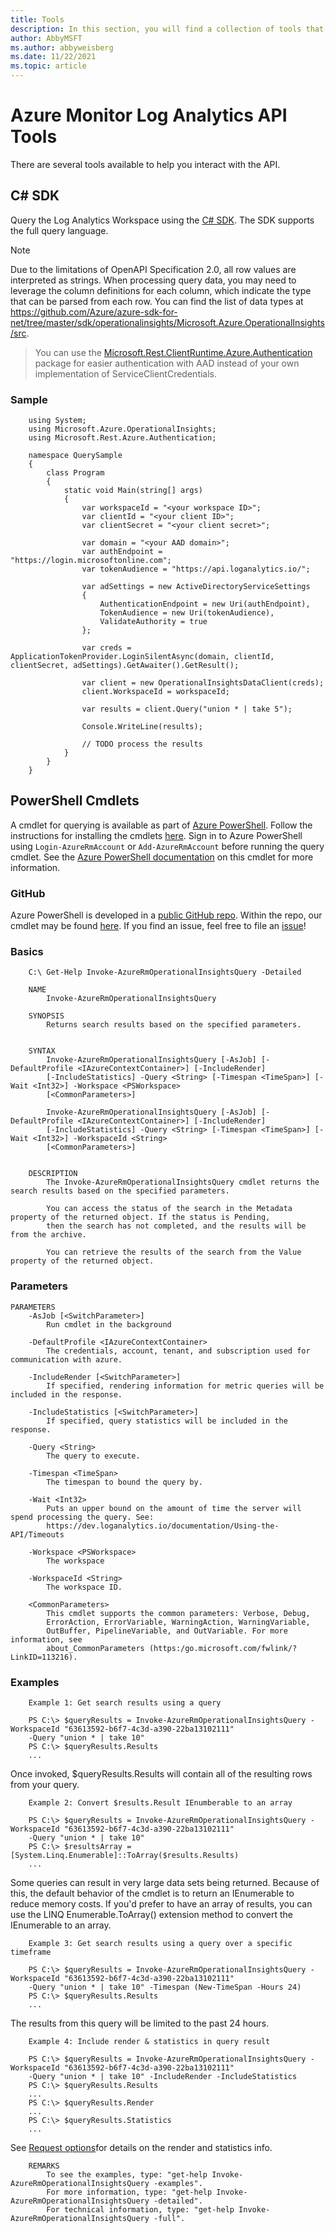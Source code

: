 ```yaml
---
title: Tools
description: In this section, you will find a collection of tools that can help you interact with the Log Analytics API.
author: AbbyMSFT
ms.author: abbyweisberg
ms.date: 11/22/2021
ms.topic: article
---
```

# Azure Monitor Log Analytics API Tools

There are several tools available to help you interact with the API.
## C\# SDK

Query the Log Analytics Workspace using the [C\# SDK](https://www.nuget.org/packages/Microsoft.Azure.OperationalInsights/). The SDK supports the full query language.

> [!NOTE]
> Due to the limitations of OpenAPI Specification 2.0, all row values are interpreted as strings. When processing query data, you may need to leverage the column definitions for each column, which indicate the type that can be parsed from each row. You can find the list of data types at <https://github.com/Azure/azure-sdk-for-net/tree/master/sdk/operationalinsights/Microsoft.Azure.OperationalInsights/src>.

> You can use the [Microsoft.Rest.ClientRuntime.Azure.Authentication](https://www.nuget.org/packages/Microsoft.Rest.ClientRuntime.Azure.Authentication/) package for easier authentication with AAD instead of your own implementation of ServiceClientCredentials.

### Sample

```
    using System;
    using Microsoft.Azure.OperationalInsights;
    using Microsoft.Rest.Azure.Authentication;
    
    namespace QuerySample
    {
        class Program
        {
            static void Main(string[] args)
            {
                var workspaceId = "<your workspace ID>";
                var clientId = "<your client ID>";
                var clientSecret = "<your client secret>";
    
                var domain = "<your AAD domain>";
                var authEndpoint = "https://login.microsoftonline.com";
                var tokenAudience = "https://api.loganalytics.io/";
    
                var adSettings = new ActiveDirectoryServiceSettings
                {
                    AuthenticationEndpoint = new Uri(authEndpoint),
                    TokenAudience = new Uri(tokenAudience),
                    ValidateAuthority = true
                };
    
                var creds = ApplicationTokenProvider.LoginSilentAsync(domain, clientId, clientSecret, adSettings).GetAwaiter().GetResult();
    
                var client = new OperationalInsightsDataClient(creds);
                client.WorkspaceId = workspaceId;
    
                var results = client.Query("union * | take 5");
    
                Console.WriteLine(results);
    
                // TODO process the results
            }
        }
    }
```

## PowerShell Cmdlets

A cmdlet for querying is available as part of [Azure PowerShell](/powershell/azure/overview?view=azurermps-5.4.0&preserve-view=true). Follow the instructions for installing the cmdlets [here](/powershell/azure/install-azurerm-ps?view=azurermps-5.4.0&preserve-view=true). Sign in to Azure PowerShell using `Login-AzureRmAccount` or `Add-AzureRmAccount` before running the query cmdlet. See the [Azure PowerShell documentation](/powershell/module/azurerm.operationalinsights/Invoke-AzureRmOperationalInsightsQuery?view=azurermps-5.4.0&preserve-view=true) on this cmdlet for more information.

### GitHub

Azure PowerShell is developed in a [public GitHub repo](https://github.com/Azure/azure-powershell). Within the repo, our cmdlet may be found [here](https://github.com/Azure/azure-powershell/blob/preview/src/ResourceManager/OperationalInsights/Commands.OperationalInsights/Query/InvokeOperationalInsightsQuery.cs). If you find an issue, feel free to file an [issue](https://github.com/Azure/azure-powershell/issues)\!

### Basics

```
    C:\ Get-Help Invoke-AzureRmOperationalInsightsQuery -Detailed
    
    NAME
        Invoke-AzureRmOperationalInsightsQuery
        
    SYNOPSIS
        Returns search results based on the specified parameters.
        
        
    SYNTAX
        Invoke-AzureRmOperationalInsightsQuery [-AsJob] [-DefaultProfile <IAzureContextContainer>] [-IncludeRender] 
        [-IncludeStatistics] -Query <String> [-Timespan <TimeSpan>] [-Wait <Int32>] -Workspace <PSWorkspace> 
        [<CommonParameters>]
        
        Invoke-AzureRmOperationalInsightsQuery [-AsJob] [-DefaultProfile <IAzureContextContainer>] [-IncludeRender] 
        [-IncludeStatistics] -Query <String> [-Timespan <TimeSpan>] [-Wait <Int32>] -WorkspaceId <String> 
        [<CommonParameters>]
        
        
    DESCRIPTION
        The Invoke-AzureRmOperationalInsightsQuery cmdlet returns the search results based on the specified parameters.
        
        You can access the status of the search in the Metadata property of the returned object. If the status is Pending, 
        then the search has not completed, and the results will be from the archive.
        
        You can retrieve the results of the search from the Value property of the returned object.
```

### Parameters

``` 
PARAMETERS
    -AsJob [<SwitchParameter>]
        Run cmdlet in the background
        
    -DefaultProfile <IAzureContextContainer>
        The credentials, account, tenant, and subscription used for communication with azure.
        
    -IncludeRender [<SwitchParameter>]
        If specified, rendering information for metric queries will be included in the response.
        
    -IncludeStatistics [<SwitchParameter>]
        If specified, query statistics will be included in the response.
        
    -Query <String>
        The query to execute.
        
    -Timespan <TimeSpan>
        The timespan to bound the query by.
        
    -Wait <Int32>
        Puts an upper bound on the amount of time the server will spend processing the query. See: 
        https://dev.loganalytics.io/documentation/Using-the-API/Timeouts
        
    -Workspace <PSWorkspace>
        The workspace
        
    -WorkspaceId <String>
        The workspace ID.
        
    <CommonParameters>
        This cmdlet supports the common parameters: Verbose, Debug,
        ErrorAction, ErrorVariable, WarningAction, WarningVariable,
        OutBuffer, PipelineVariable, and OutVariable. For more information, see 
        about_CommonParameters (https:/go.microsoft.com/fwlink/?LinkID=113216). 
```

### Examples

``` 
    Example 1: Get search results using a query

    PS C:\> $queryResults = Invoke-AzureRmOperationalInsightsQuery -WorkspaceId "63613592-b6f7-4c3d-a390-22ba13102111" 
    -Query "union * | take 10"
    PS C:\> $queryResults.Results
    ...
```

Once invoked, $queryResults.Results will contain all of the resulting rows from your query.

``` 
    Example 2: Convert $results.Result IEnumberable to an array
  
    PS C:\> $queryResults = Invoke-AzureRmOperationalInsightsQuery -WorkspaceId "63613592-b6f7-4c3d-a390-22ba13102111" 
    -Query "union * | take 10"
    PS C:\> $resultsArray = [System.Linq.Enumerable]::ToArray($results.Results)
    ...
```

Some queries can result in very large data sets being returned. Because of this, the default behavior of the cmdlet is to return an IEnumerable to reduce memory costs. If you'd prefer to have an array of results, you can use the LINQ Enumerable.ToArray() extension method to convert the IEnumerable to an array.

``` 
    Example 3: Get search results using a query over a specific timeframe
    
    PS C:\> $queryResults = Invoke-AzureRmOperationalInsightsQuery -WorkspaceId "63613592-b6f7-4c3d-a390-22ba13102111" 
    -Query "union * | take 10" -Timespan (New-TimeSpan -Hours 24)
    PS C:\> $queryResults.Results
    ... 
```

The results from this query will be limited to the past 24 hours.

``` 
    Example 4: Include render & statistics in query result
    
    PS C:\> $queryResults = Invoke-AzureRmOperationalInsightsQuery -WorkspaceId "63613592-b6f7-4c3d-a390-22ba13102111" 
    -Query "union * | take 10" -IncludeRender -IncludeStatistics
    PS C:\> $queryResults.Results
    ...
    PS C:\> $queryResults.Render
    ...
    PS C:\> $queryResults.Statistics
    ...
```

See [Request options](prefer-options.md)for details on the render and statistics info.

```
    REMARKS
        To see the examples, type: "get-help Invoke-AzureRmOperationalInsightsQuery -examples".
        For more information, type: "get-help Invoke-AzureRmOperationalInsightsQuery -detailed".
        For technical information, type: "get-help Invoke-AzureRmOperationalInsightsQuery -full".
```
